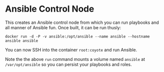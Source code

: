 # Ansible Control Node

This creates an Ansible control node from which you can run playbooks and all manner of Ansible fun. Once built, it can be run thusly:

    docker run -d -P -v ansible:/opt/ansible --name ansible --hostname ansible ansible

You can now SSH into the container `root:coyote` and run Ansible.

Note the the above `run` command mounts a volume named `ansible` at `/var/opt/ansible` so you can persist your playbooks and roles.